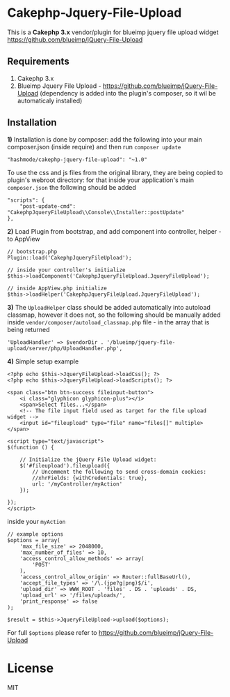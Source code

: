 # Cakephp-Jquery-File-Upload

This is a **Cakephp 3.x** vendor/plugin for blueimp jquery file upload widget https://github.com/blueimp/jQuery-File-Upload

## Requirements
1. Cakephp 3.x
2. Blueimp Jquery File Upload  - https://github.com/blueimp/jQuery-File-Upload (dependency is added into the plugin's composer, so it wil be automaticaly installed)

## Installation
**1)** Installation is done by composer: add the following into your main composer.json (inside require) and then run `composer update`

```
"hashmode/cakephp-jquery-file-upload": "~1.0"
```

To use the css and js files from the original library, they are being copied to plugin's webroot directory: for that inside your application's main `composer.json` the following should be added
```
"scripts": {
    "post-update-cmd": "CakephpJqueryFileUpload\\Console\\Installer::postUpdate"
},
```

**2)** Load Plugin from bootstrap, and add component into controller, helper - to AppView
```
// bootstrap.php
Plugin::load('CakephpJqueryFileUpload');

// inside your controller's initialize
$this->loadComponent('CakephpJqueryFileUpload.JqueryFileUpload');

// inside AppView.php initialize
$this->loadHelper('CakephpJqueryFileUpload.JqueryFileUpload');
```

**3)** The `UploadHelper` class should be added automatically into autoload classmap, however it does not, so the following should be manually added inside `vendor/composer/autoload_classmap.php` file - in the array that is being returned

```
'UploadHandler' => $vendorDir . '/blueimp/jquery-file-upload/server/php/UploadHandler.php',
```

**4)** Simple setup example

```
<?php echo $this->JqueryFileUpload->loadCss(); ?>
<?php echo $this->JqueryFileUpload->loadScripts(); ?>

<span class="btn btn-success fileinput-button">
    <i class="glyphicon glyphicon-plus"></i>
    <span>Select files...</span>
    <!-- The file input field used as target for the file upload widget -->
    <input id="fileupload" type="file" name="files[]" multiple>
</span>

<script type="text/javascript">
$(function () {

    // Initialize the jQuery File Upload widget:
    $('#fileupload').fileupload({
        // Uncomment the following to send cross-domain cookies:
        //xhrFields: {withCredentials: true},
        url: '/myController/myAction'
    });
    
});
</script>
```

inside your `myAction`

```
// example options
$options = array(
    'max_file_size' => 2048000,
    'max_number_of_files' => 10,
    'access_control_allow_methods' => array(
        'POST'
    ),
    'access_control_allow_origin' => Router::fullBaseUrl(),
    'accept_file_types' => '/\.(jpe?g|png)$/i',
    'upload_dir' => WWW_ROOT . 'files' . DS . 'uploads' . DS,
    'upload_url' => '/files/uploads/',
    'print_response' => false
);

$result = $this->JqueryFileUpload->upload($options);
```

For full `$options` please refer to https://github.com/blueimp/jQuery-File-Upload


# License
MIT
